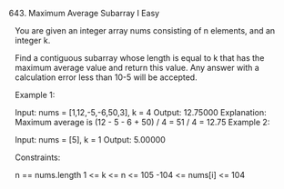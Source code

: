 643. Maximum Average Subarray I
     Easy

You are given an integer array nums consisting of n elements, and an integer k.

Find a contiguous subarray whose length is equal to k that has the maximum average value and return this value. Any answer with a calculation error less than 10-5 will be accepted.

Example 1:

Input: nums = [1,12,-5,-6,50,3], k = 4
Output: 12.75000
Explanation: Maximum average is (12 - 5 - 6 + 50) / 4 = 51 / 4 = 12.75
Example 2:

Input: nums = [5], k = 1
Output: 5.00000

Constraints:

n == nums.length
1 <= k <= n <= 105
-104 <= nums[i] <= 104
